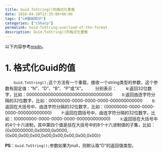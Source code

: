 ```yaml
---
title: Guid.ToString()的格式化重载
date: 2016-04-20T22:35:06+08:00
tags: ["c#基础知识"]
categories: ["cSharp"]
permalink: Guid-ToString-overload-of-the-format
description: Guid.ToString()的格式化重载
---
```

以下内容参考[msdn](https://msdn.microsoft.com/zh-cn/library/97af8hh4.aspx)。

# 1. 格式化Guid的值
　　`Guid.ToString();`这个方法有一个重载，接收一个string类型的参数，这个参数有固定值：“N”、“D”、“B”、“P”或“X”。
　　分别表示：
　　`N`:返回32位数字，比如：00000000000000000000000000000000
　　`D`:返回由连字符分隔的32位数字，比如：00000000-0000-0000-0000-000000000000
　　`B`:返回在大括号中、由连字符分隔的32位数字，比如：{00000000-0000-0000-0000-000000000000}
　　`P`:返回在圆括号中、由连字符分隔的32位数字，比如：(00000000-0000-0000-0000-000000000000)
　　`X`:返回括在大括号中的4个十六进制，其中第四个值是括在大括号中的8个十六进制值的子集，比如：{0x00000000,0x0000,0x0000,{0x00,0x00,0x00,0x00,0x00,0x00,0x00,0x00}}
<!--more-->
**PS**：`Guid.ToString();`参数如果为null，则默认取“D”的返回值类型。
